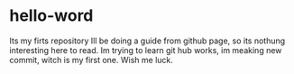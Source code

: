 # hello-word
Its my firts repository
Ill be doing a guide from github page, so its nothung interesting here to read.
Im trying to learn git hub works, im meaking new commit, witch is my first one. Wish me luck.
